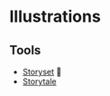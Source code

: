 # Illustrations

## Tools

- [Storyset](https://storyset.com) 🌟
- [Storytale](https://storytale.io)

<!--
https://notioly.com
https://streamlinehq.com/super
https://popsy.co/illustrations
https://overflow.design
-->
